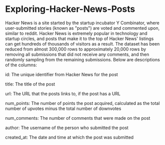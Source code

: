 # Exploring-Hacker-News-Posts
Hacker News is a site started by the startup incubator Y Combinator, where user-submitted stories (known as "posts") are voted and commented upon, similar to reddit. Hacker News is extremely popular in technology and startup circles, and posts that make it to the top of Hacker News' listings can get hundreds of thousands of visitors as a result.
The dataset has been reduced from almost 300,000 rows to approximately 20,000 rows by removing all submissions that did not receive any comments, and then randomly sampling from the remaining submissions. Below are descriptions of the columns:

id: The unique identifier from Hacker News for the post 

title: The title of the post  

url: The URL that the posts links to, if the post has a URL

num_points: The number of points the post acquired, calculated as the total number of upvotes minus the total number of downvotes

num_comments: The number of comments that were made on the post

author: The username of the person who submitted the post

created_at: The date and time at which the post was submitted
